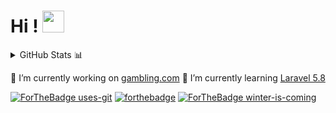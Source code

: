 # Hi ! <img src="https://raw.githubusercontent.com/MartinHeinz/MartinHeinz/master/wave.gif" width="35px">

<details>
  - <summary>GitHub Stats 📊</summary>
  <img src = "https://github-readme-stats.vercel.app/api?username=StephOC&show_icons=true&theme=radical&line_height=27"> ![](https://komarev.com/ghpvc/?username=StephOC&color=e24c38) [![NPM Version](https://img.shields.io/npm/v/npm.svg?style=flat)]()
</details>

🔭 I’m currently working on [gambling.com](https://www.gambling.com/ "gambling.com") 🌱 I’m currently learning [Laravel 5.8](https://laravel.com/)

[![ForTheBadge uses-git](http://ForTheBadge.com/images/badges/uses-git.svg)](https://GitHub.com/) [![forthebadge](https://forthebadge.com/images/badges/powered-by-coffee.svg)](https://forthebadge.com) [![ForTheBadge winter-is-coming](http://ForTheBadge.com/images/badges/winter-is-coming.svg)](http://ForTheBadge.com)
